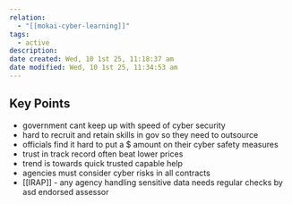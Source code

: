 ```yaml
---
relation:
  - "[[mokai-cyber-learning]]"
tags:
  - active
description:
date created: Wed, 10 1st 25, 11:18:37 am
date modified: Wed, 10 1st 25, 11:34:53 am
---
```


## Key Points
- government cant keep up with speed of cyber security
- hard to recruit and retain skills in gov so they need to outsource
- officials find it hard to put a $ amount on their cyber safety measures
- trust in track record often beat lower prices
- trend is towards quick trusted capable help
- agencies must consider cyber risks in all contracts
- [[IRAP]] - any agency handling sensitive data needs regular checks by asd endorsed assessor
